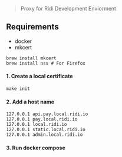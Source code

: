 > Proxy for Ridi Development Enviorment


## Requirements

- docker
- mkcert
```
brew install mkcert
brew install nss # For Firefox
```

#### 1. Create a local certificate

```
make init
```

#### 2. Add a host name
```
127.0.0.1 api.pay.local.ridi.io
127.0.0.1 pay.local.ridi.io
127.0.0.1 local.ridi.io
127.0.0.1 static.local.ridi.io
127.0.0.1 admin.local.ridi.io
```

#### 3. Run docker compose
